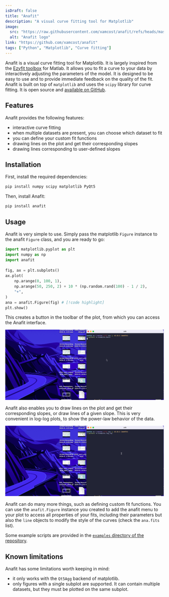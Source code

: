 ```yaml
---
isDraft: false
title: "Anafit"
description: "A visual curve fitting tool for Matplotlib"
image:
  src: "https://raw.githubusercontent.com/xamcost/anafit/refs/heads/master/anafit/ui/ana_icon.svg"
  alt: "Anafit logo"
link: "https://github.com/xamcost/anafit"
tags: ["Python", "Matplotlib", "Curve fitting"]
---
```


Anafit is a visual curve fitting tool for Matplotlib. It is largely inspired from the [Ezyfit toolbox](http://www.fast.u-psud.fr/ezyfit/) for Matlab. It allows you to fit a curve to your data by interactively adjusting the parameters of the model. It is designed to be easy to use and to provide immediate feedback on the quality of the fit. Anafit is built on top of `matplotlib` and uses the `scipy` library for curve fitting. It is open source and [available on GitHub](https://github.com/xamcost/anafit). 

## Features

Anafit provides the following features:
- interactive curve fitting
- when multiple datasets are present, you can choose which dataset to fit
- you can define your custom fit functions
- drawing lines on the plot and get their corresponding slopes
- drawing lines corresponding to user-defined slopes

## Installation

First, install the required dependencies:

```bash
pip install numpy scipy matplotlib PyQt5
```

Then, install Anafit:

```bash
pip install anafit
```

## Usage

Anafit is very simple to use. Simply pass the matplotlib `Figure` instance to the anafit `Figure` class, and you are ready to go:

```python 
import matplotlib.pyplot as plt 
import numpy as np
import anafit 

fig, ax = plt.subplots()
ax.plot(
    np.arange(0, 100, 1),
    np.arange(50, 250, 2) + 10 * (np.random.rand(100) - 1 / 2),
    "+",
)
ana = anafit.Figure(fig) # [!code highlight]
plt.show()
```

This creates a button in the toolbar of the plot, from which you can access the Anafit interface.

![anafit fit gif](../images/anafit_fit.gif)

Anafit also enables you to draw lines on the plot and get their corresponding slopes, or draw lines of a given slope. This is very convenient in log-log plots, to show the power-law behavior of the data.

![anafit loglog slopes](../images/anafit_log.gif)

Anafit can do many more things, such as defining custom fit functions. You can use the `anafit.Figure` instance you created to add the anafit menu to your plot to access all properties of your fits, including their parameters but also the `line` objects to modify the style of the curves (check the `ana.fits` list).

Some example scripts are provided in the [`examples` directory of the repository](https://github.com/xamcost/anafit/tree/master/examples).

## Known limitations

Anafit has some limitations worth keeping in mind:
- it only works with the `Qt5Agg` backend of matplotlib.
- only figures with a single subplot are supported. It can contain multiple datasets, but they must be plotted on the same subplot.

